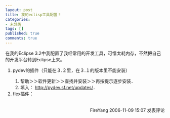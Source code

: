 ```yaml
---
layout: post
title: 我的eclisp工具配置！
categories:
- 未分类
tags: []
published: true
comments: true
---
```

<p><p dir="ltr" style="MARGIN-RIGHT: 0px">在我的Eclipse 3.2中我配置了我经常用的开发工具，可惜太耗内存，不然把自己的开发平台转到Eclipse上来。</p>
<ol>
    <li>pydev的插件（只能在３.２里，在３.１的版本里不能安装）</li>
    <ol>
        <li>帮助＞＞软件更新＞＞查找并安装＞＞再按提示逐步安装．</li>
        <li>填入： <a href="http://pydev.sf.net/updates/">http://pydev.sf.net/updates/</a>．</li>
    </ol>
    <li>flex插件：</li>
</ol>
<img src="http://www.cnblogs.com/FireYang/aggbug/555387.html" width="1" height="1" /><br /><br /><div align="right"><a style="text-decoration:none;" href="http://FireYang.cnblogs.com/" target="_blank">FireYang</a> 2006-11-09 15:07 <a href="http://www.cnblogs.com/FireYang/archive/2006/11/09/555387.html#Feedback" target="_blank" style="text-decoration:none;">发表评论</a></div></p>
